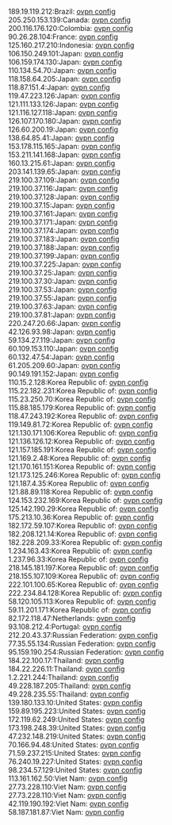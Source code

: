 189.19.119.212:Brazil: [ovpn config](vpn/189_19_119_212.ovpn)  
205.250.153.139:Canada: [ovpn config](vpn/205_250_153_139.ovpn)  
200.116.176.120:Colombia: [ovpn config](vpn/200_116_176_120.ovpn)  
90.26.28.104:France: [ovpn config](vpn/90_26_28_104.ovpn)  
125.160.217.210:Indonesia: [ovpn config](vpn/125_160_217_210.ovpn)  
106.150.249.101:Japan: [ovpn config](vpn/106_150_249_101.ovpn)  
106.159.174.130:Japan: [ovpn config](vpn/106_159_174_130.ovpn)  
110.134.54.70:Japan: [ovpn config](vpn/110_134_54_70.ovpn)  
118.158.64.205:Japan: [ovpn config](vpn/118_158_64_205.ovpn)  
118.87.151.4:Japan: [ovpn config](vpn/118_87_151_4.ovpn)  
119.47.223.126:Japan: [ovpn config](vpn/119_47_223_126.ovpn)  
121.111.133.126:Japan: [ovpn config](vpn/121_111_133_126.ovpn)  
121.116.127.118:Japan: [ovpn config](vpn/121_116_127_118.ovpn)  
126.107.170.180:Japan: [ovpn config](vpn/126_107_170_180.ovpn)  
126.60.200.19:Japan: [ovpn config](vpn/126_60_200_19.ovpn)  
138.64.85.41:Japan: [ovpn config](vpn/138_64_85_41.ovpn)  
153.178.115.165:Japan: [ovpn config](vpn/153_178_115_165.ovpn)  
153.211.141.168:Japan: [ovpn config](vpn/153_211_141_168.ovpn)  
160.13.215.61:Japan: [ovpn config](vpn/160_13_215_61.ovpn)  
203.141.139.65:Japan: [ovpn config](vpn/203_141_139_65.ovpn)  
219.100.37.109:Japan: [ovpn config](vpn/219_100_37_109.ovpn)  
219.100.37.116:Japan: [ovpn config](vpn/219_100_37_116.ovpn)  
219.100.37.128:Japan: [ovpn config](vpn/219_100_37_128.ovpn)  
219.100.37.15:Japan: [ovpn config](vpn/219_100_37_15.ovpn)  
219.100.37.161:Japan: [ovpn config](vpn/219_100_37_161.ovpn)  
219.100.37.171:Japan: [ovpn config](vpn/219_100_37_171.ovpn)  
219.100.37.174:Japan: [ovpn config](vpn/219_100_37_174.ovpn)  
219.100.37.183:Japan: [ovpn config](vpn/219_100_37_183.ovpn)  
219.100.37.188:Japan: [ovpn config](vpn/219_100_37_188.ovpn)  
219.100.37.199:Japan: [ovpn config](vpn/219_100_37_199.ovpn)  
219.100.37.225:Japan: [ovpn config](vpn/219_100_37_225.ovpn)  
219.100.37.25:Japan: [ovpn config](vpn/219_100_37_25.ovpn)  
219.100.37.30:Japan: [ovpn config](vpn/219_100_37_30.ovpn)  
219.100.37.53:Japan: [ovpn config](vpn/219_100_37_53.ovpn)  
219.100.37.55:Japan: [ovpn config](vpn/219_100_37_55.ovpn)  
219.100.37.63:Japan: [ovpn config](vpn/219_100_37_63.ovpn)  
219.100.37.81:Japan: [ovpn config](vpn/219_100_37_81.ovpn)  
220.247.20.66:Japan: [ovpn config](vpn/220_247_20_66.ovpn)  
42.126.93.98:Japan: [ovpn config](vpn/42_126_93_98.ovpn)  
59.134.27.119:Japan: [ovpn config](vpn/59_134_27_119.ovpn)  
60.109.153.110:Japan: [ovpn config](vpn/60_109_153_110.ovpn)  
60.132.47.54:Japan: [ovpn config](vpn/60_132_47_54.ovpn)  
61.205.209.60:Japan: [ovpn config](vpn/61_205_209_60.ovpn)  
90.149.191.152:Japan: [ovpn config](vpn/90_149_191_152.ovpn)  
110.15.2.128:Korea Republic of: [ovpn config](vpn/110_15_2_128.ovpn)  
115.22.182.231:Korea Republic of: [ovpn config](vpn/115_22_182_231.ovpn)  
115.23.250.70:Korea Republic of: [ovpn config](vpn/115_23_250_70.ovpn)  
115.88.185.179:Korea Republic of: [ovpn config](vpn/115_88_185_179.ovpn)  
118.47.243.192:Korea Republic of: [ovpn config](vpn/118_47_243_192.ovpn)  
119.149.81.72:Korea Republic of: [ovpn config](vpn/119_149_81_72.ovpn)  
121.130.171.106:Korea Republic of: [ovpn config](vpn/121_130_171_106.ovpn)  
121.136.126.12:Korea Republic of: [ovpn config](vpn/121_136_126_12.ovpn)  
121.157.185.191:Korea Republic of: [ovpn config](vpn/121_157_185_191.ovpn)  
121.169.2.48:Korea Republic of: [ovpn config](vpn/121_169_2_48.ovpn)  
121.170.161.151:Korea Republic of: [ovpn config](vpn/121_170_161_151.ovpn)  
121.173.125.246:Korea Republic of: [ovpn config](vpn/121_173_125_246.ovpn)  
121.187.4.35:Korea Republic of: [ovpn config](vpn/121_187_4_35.ovpn)  
121.88.89.118:Korea Republic of: [ovpn config](vpn/121_88_89_118.ovpn)  
124.153.232.169:Korea Republic of: [ovpn config](vpn/124_153_232_169.ovpn)  
125.142.190.29:Korea Republic of: [ovpn config](vpn/125_142_190_29.ovpn)  
175.213.10.36:Korea Republic of: [ovpn config](vpn/175_213_10_36.ovpn)  
182.172.59.107:Korea Republic of: [ovpn config](vpn/182_172_59_107.ovpn)  
182.208.121.14:Korea Republic of: [ovpn config](vpn/182_208_121_14.ovpn)  
182.228.209.33:Korea Republic of: [ovpn config](vpn/182_228_209_33.ovpn)  
1.234.163.43:Korea Republic of: [ovpn config](vpn/1_234_163_43.ovpn)  
1.237.96.33:Korea Republic of: [ovpn config](vpn/1_237_96_33.ovpn)  
218.145.181.197:Korea Republic of: [ovpn config](vpn/218_145_181_197.ovpn)  
218.155.107.109:Korea Republic of: [ovpn config](vpn/218_155_107_109.ovpn)  
222.101.100.65:Korea Republic of: [ovpn config](vpn/222_101_100_65.ovpn)  
222.234.84.128:Korea Republic of: [ovpn config](vpn/222_234_84_128.ovpn)  
58.120.105.113:Korea Republic of: [ovpn config](vpn/58_120_105_113.ovpn)  
59.11.201.171:Korea Republic of: [ovpn config](vpn/59_11_201_171.ovpn)  
82.172.118.47:Netherlands: [ovpn config](vpn/82_172_118_47.ovpn)  
93.108.212.4:Portugal: [ovpn config](vpn/93_108_212_4.ovpn)  
212.20.43.37:Russian Federation: [ovpn config](vpn/212_20_43_37.ovpn)  
77.35.55.134:Russian Federation: [ovpn config](vpn/77_35_55_134.ovpn)  
95.159.190.254:Russian Federation: [ovpn config](vpn/95_159_190_254.ovpn)  
184.22.100.17:Thailand: [ovpn config](vpn/184_22_100_17.ovpn)  
184.22.226.11:Thailand: [ovpn config](vpn/184_22_226_11.ovpn)  
1.2.221.244:Thailand: [ovpn config](vpn/1_2_221_244.ovpn)  
49.228.187.205:Thailand: [ovpn config](vpn/49_228_187_205.ovpn)  
49.228.235.55:Thailand: [ovpn config](vpn/49_228_235_55.ovpn)  
139.180.133.10:United States: [ovpn config](vpn/139_180_133_10.ovpn)  
159.89.195.223:United States: [ovpn config](vpn/159_89_195_223.ovpn)  
172.119.62.249:United States: [ovpn config](vpn/172_119_62_249.ovpn)  
173.198.248.39:United States: [ovpn config](vpn/173_198_248_39.ovpn)  
47.232.148.219:United States: [ovpn config](vpn/47_232_148_219.ovpn)  
70.166.94.48:United States: [ovpn config](vpn/70_166_94_48.ovpn)  
71.59.237.215:United States: [ovpn config](vpn/71_59_237_215.ovpn)  
76.240.19.227:United States: [ovpn config](vpn/76_240_19_227.ovpn)  
98.234.57.129:United States: [ovpn config](vpn/98_234_57_129.ovpn)  
113.161.162.50:Viet Nam: [ovpn config](vpn/113_161_162_50.ovpn)  
27.73.228.110:Viet Nam: [ovpn config](vpn/27_73_228_110.ovpn)  
27.73.228.110:Viet Nam: [ovpn config](vpn/27_73_228_110.ovpn)  
42.119.190.192:Viet Nam: [ovpn config](vpn/42_119_190_192.ovpn)  
58.187.181.87:Viet Nam: [ovpn config](vpn/58_187_181_87.ovpn)  
